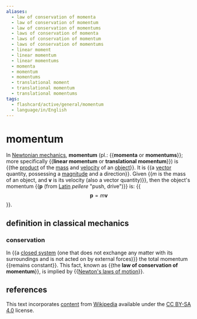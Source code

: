 ```yaml
---
aliases:
  - law of conservation of momenta
  - law of conservation of momentum
  - law of conservation of momentums
  - laws of conservation of momenta
  - laws of conservation of momentum
  - laws of conservation of momentums
  - linear moment
  - linear momentum
  - linear momentums
  - momenta
  - momentum
  - momentums
  - translational moment
  - translational momentum
  - translational momentums
tags:
  - flashcard/active/general/momentum
  - language/in/English
---
```


# momentum

In [Newtonian mechanics](Newtonian%20mechanics.md), __momentum__ (pl.: {{__momenta__ or __momentums__}}; more specifically {{__linear momentum__ or __translational momentum__}}) is {{the [product](multiplication.md) of the [mass](mass.md) and [velocity](velocity.md) of an [object](physical%20object.md)}}. It is {{a [vector](vector%20(mathematics%20and%20physics).md) quantity, possessing a [magnitude](magnitude%20(mathematics).md) and a direction}}. Given {{$m$ is the mass of an object, and $\mathbf v$ is its velocity (also a vector quantity)}}, then the object's momentum {{$\mathbf p$ (from [Latin](Latin.md) _pellere_ "push, drive")}} is: {{$$\mathbf p = m \mathbf v$$}}.

## definition in classical mechanics

### conservation

In {{a [closed system](closed%20system.md) (one that does not exchange any matter with its surroundings and is not acted on by external forces)}} the total momentum {{remains constant}}. This fact, known as {{the __law of conservation of momentum__}}, is implied by {{[Newton's laws of motion](Newton's%20laws%20of%20motion.md)}}.

## references

This text incorporates [content](https://en.wikipedia.org/wiki/momentum) from [Wikipedia](Wikipedia.md) available under the [CC BY-SA 4.0](https://creativecommons.org/licenses/by-sa/4.0/) license.
